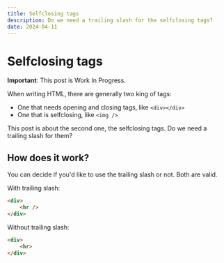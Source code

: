 ```yaml
---
title: Selfclosing tags
description: Do we need a trailing slash for the selfclosing tags?
date: 2024-04-11
---
```

# Selfclosing tags

**Important**: This post is Work In Progress.

When writing HTML, there are generally two king of tags:
- One that needs opening and closing tags, like `<div></div>`
- One that is selfclosing, like `<img />`

This post is about the second one, the selfclosing tags. Do we need a trailing slash for them?

## How does it work?

You can decide if you'd like to use the trailing slash or not. Both are valid.

With trailing slash:

```html
<div>
    <hr />
</div>
```

Without trailing slash:

```html
<div>
    <hr>
</div>
```